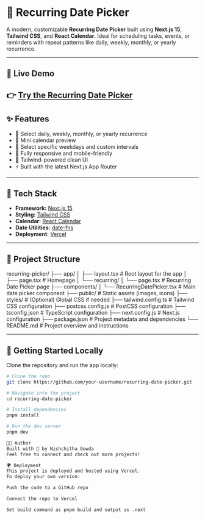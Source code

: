 # 📅 Recurring Date Picker

A modern, customizable **Recurring Date Picker** built using **Next.js 15**, **Tailwind CSS**, and **React Calendar**. Ideal for scheduling tasks, events, or reminders with repeat patterns like daily, weekly, monthly, or yearly recurrence.

---

## 🔗 Live Demo

👉 [Try the Recurring Date Picker](https://recurring-date-picker-qe99.vercel.app/)
---

## ✨ Features

- 🔁 Select daily, weekly, monthly, or yearly recurrence
- 📅 Mini calendar preview
- 📆 Select specific weekdays and custom intervals
- 📱 Fully responsive and mobile-friendly
- 🎨 Tailwind-powered clean UI
- ⚡ Built with the latest Next.js App Router

---

## 🧱 Tech Stack

- **Framework:** [Next.js 15](https://nextjs.org/)
- **Styling:** [Tailwind CSS](https://tailwindcss.com/)
- **Calendar:** [React Calendar](https://www.npmjs.com/package/react-calendar)
- **Date Utilities:** [date-fns](https://date-fns.org/)
- **Deployment:** [Vercel](https://vercel.com/)

---

## 📁 Project Structure
recurring-picker/
├── app/
│   ├── layout.tsx                 # Root layout for the app
│   ├── page.tsx                   # Homepage
│   └── recurring/
│       └── page.tsx               # Recurring Date Picker page
├── components/
│   └── RecurringDatePicker.tsx   # Main date picker component
├── public/                        # Static assets (images, icons)
├── styles/                        # (Optional) Global CSS if needed
├── tailwind.config.ts            # Tailwind CSS configuration
├── postcss.config.js             # PostCSS configuration
├── tsconfig.json                 # TypeScript configuration
├── next.config.js                # Next.js configuration
├── package.json                  # Project metadata and dependencies
└── README.md                     # Project overview and instructions

---

## 🚀 Getting Started Locally

Clone the repository and run the app locally:

```bash
# Clone the repo
git clone https://github.com/your-username/recurring-date-picker.git

# Navigate into the project
cd recurring-date-picker

# Install dependencies
pnpm install

# Run the dev server
pnpm dev

🧑‍💻 Author
Built with 💙 by Nishchitha Gowda
Feel free to connect and check out more projects!

🌍 Deployment
This project is deployed and hosted using Vercel.
To deploy your own version:

Push the code to a GitHub repo

Connect the repo to Vercel

Set build command as pnpm build and output as .next

